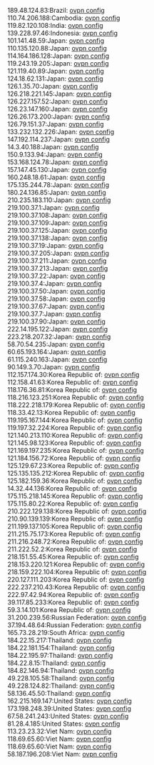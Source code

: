 189.48.124.83:Brazil: [ovpn config](vpn/189_48_124_83.ovpn)  
110.74.206.188:Cambodia: [ovpn config](vpn/110_74_206_188.ovpn)  
119.82.120.108:India: [ovpn config](vpn/119_82_120_108.ovpn)  
139.228.97.46:Indonesia: [ovpn config](vpn/139_228_97_46.ovpn)  
101.141.48.59:Japan: [ovpn config](vpn/101_141_48_59.ovpn)  
110.135.120.88:Japan: [ovpn config](vpn/110_135_120_88.ovpn)  
114.164.186.128:Japan: [ovpn config](vpn/114_164_186_128.ovpn)  
119.243.19.205:Japan: [ovpn config](vpn/119_243_19_205.ovpn)  
121.119.40.89:Japan: [ovpn config](vpn/121_119_40_89.ovpn)  
124.18.62.131:Japan: [ovpn config](vpn/124_18_62_131.ovpn)  
126.1.35.70:Japan: [ovpn config](vpn/126_1_35_70.ovpn)  
126.218.221.145:Japan: [ovpn config](vpn/126_218_221_145.ovpn)  
126.227.157.52:Japan: [ovpn config](vpn/126_227_157_52.ovpn)  
126.23.147.160:Japan: [ovpn config](vpn/126_23_147_160.ovpn)  
126.26.173.200:Japan: [ovpn config](vpn/126_26_173_200.ovpn)  
126.79.151.37:Japan: [ovpn config](vpn/126_79_151_37.ovpn)  
133.232.132.226:Japan: [ovpn config](vpn/133_232_132_226.ovpn)  
147.192.114.237:Japan: [ovpn config](vpn/147_192_114_237.ovpn)  
14.3.40.188:Japan: [ovpn config](vpn/14_3_40_188.ovpn)  
150.9.133.94:Japan: [ovpn config](vpn/150_9_133_94.ovpn)  
153.168.124.78:Japan: [ovpn config](vpn/153_168_124_78.ovpn)  
157.147.45.130:Japan: [ovpn config](vpn/157_147_45_130.ovpn)  
160.248.18.61:Japan: [ovpn config](vpn/160_248_18_61.ovpn)  
175.135.244.78:Japan: [ovpn config](vpn/175_135_244_78.ovpn)  
180.24.136.85:Japan: [ovpn config](vpn/180_24_136_85.ovpn)  
210.235.183.110:Japan: [ovpn config](vpn/210_235_183_110.ovpn)  
219.100.37.1:Japan: [ovpn config](vpn/219_100_37_1.ovpn)  
219.100.37.108:Japan: [ovpn config](vpn/219_100_37_108.ovpn)  
219.100.37.109:Japan: [ovpn config](vpn/219_100_37_109.ovpn)  
219.100.37.125:Japan: [ovpn config](vpn/219_100_37_125.ovpn)  
219.100.37.138:Japan: [ovpn config](vpn/219_100_37_138.ovpn)  
219.100.37.19:Japan: [ovpn config](vpn/219_100_37_19.ovpn)  
219.100.37.205:Japan: [ovpn config](vpn/219_100_37_205.ovpn)  
219.100.37.211:Japan: [ovpn config](vpn/219_100_37_211.ovpn)  
219.100.37.213:Japan: [ovpn config](vpn/219_100_37_213.ovpn)  
219.100.37.22:Japan: [ovpn config](vpn/219_100_37_22.ovpn)  
219.100.37.4:Japan: [ovpn config](vpn/219_100_37_4.ovpn)  
219.100.37.50:Japan: [ovpn config](vpn/219_100_37_50.ovpn)  
219.100.37.58:Japan: [ovpn config](vpn/219_100_37_58.ovpn)  
219.100.37.67:Japan: [ovpn config](vpn/219_100_37_67.ovpn)  
219.100.37.7:Japan: [ovpn config](vpn/219_100_37_7.ovpn)  
219.100.37.90:Japan: [ovpn config](vpn/219_100_37_90.ovpn)  
222.14.195.122:Japan: [ovpn config](vpn/222_14_195_122.ovpn)  
223.218.207.32:Japan: [ovpn config](vpn/223_218_207_32.ovpn)  
58.70.54.235:Japan: [ovpn config](vpn/58_70_54_235.ovpn)  
60.65.193.164:Japan: [ovpn config](vpn/60_65_193_164.ovpn)  
61.115.240.163:Japan: [ovpn config](vpn/61_115_240_163.ovpn)  
90.149.3.70:Japan: [ovpn config](vpn/90_149_3_70.ovpn)  
112.157.174.30:Korea Republic of: [ovpn config](vpn/112_157_174_30.ovpn)  
112.158.41.63:Korea Republic of: [ovpn config](vpn/112_158_41_63.ovpn)  
118.176.36.81:Korea Republic of: [ovpn config](vpn/118_176_36_81.ovpn)  
118.216.123.251:Korea Republic of: [ovpn config](vpn/118_216_123_251.ovpn)  
118.222.218.179:Korea Republic of: [ovpn config](vpn/118_222_218_179.ovpn)  
118.33.42.13:Korea Republic of: [ovpn config](vpn/118_33_42_13.ovpn)  
119.195.167.144:Korea Republic of: [ovpn config](vpn/119_195_167_144.ovpn)  
119.197.32.224:Korea Republic of: [ovpn config](vpn/119_197_32_224.ovpn)  
121.140.213.110:Korea Republic of: [ovpn config](vpn/121_140_213_110.ovpn)  
121.145.98.123:Korea Republic of: [ovpn config](vpn/121_145_98_123.ovpn)  
121.169.197.235:Korea Republic of: [ovpn config](vpn/121_169_197_235.ovpn)  
121.184.156.72:Korea Republic of: [ovpn config](vpn/121_184_156_72.ovpn)  
125.129.67.23:Korea Republic of: [ovpn config](vpn/125_129_67_23.ovpn)  
125.135.135.212:Korea Republic of: [ovpn config](vpn/125_135_135_212.ovpn)  
125.182.159.36:Korea Republic of: [ovpn config](vpn/125_182_159_36.ovpn)  
14.32.44.136:Korea Republic of: [ovpn config](vpn/14_32_44_136.ovpn)  
175.115.218.145:Korea Republic of: [ovpn config](vpn/175_115_218_145.ovpn)  
175.115.80.22:Korea Republic of: [ovpn config](vpn/175_115_80_22.ovpn)  
210.222.129.138:Korea Republic of: [ovpn config](vpn/210_222_129_138.ovpn)  
210.90.139.139:Korea Republic of: [ovpn config](vpn/210_90_139_139.ovpn)  
211.199.137.105:Korea Republic of: [ovpn config](vpn/211_199_137_105.ovpn)  
211.215.75.173:Korea Republic of: [ovpn config](vpn/211_215_75_173.ovpn)  
211.216.248.72:Korea Republic of: [ovpn config](vpn/211_216_248_72.ovpn)  
211.222.52.2:Korea Republic of: [ovpn config](vpn/211_222_52_2.ovpn)  
218.151.55.45:Korea Republic of: [ovpn config](vpn/218_151_55_45.ovpn)  
218.153.220.121:Korea Republic of: [ovpn config](vpn/218_153_220_121.ovpn)  
218.159.222.104:Korea Republic of: [ovpn config](vpn/218_159_222_104.ovpn)  
220.127.111.203:Korea Republic of: [ovpn config](vpn/220_127_111_203.ovpn)  
222.237.210.43:Korea Republic of: [ovpn config](vpn/222_237_210_43.ovpn)  
222.97.42.94:Korea Republic of: [ovpn config](vpn/222_97_42_94.ovpn)  
39.117.85.233:Korea Republic of: [ovpn config](vpn/39_117_85_233.ovpn)  
59.3.14.101:Korea Republic of: [ovpn config](vpn/59_3_14_101.ovpn)  
31.200.239.56:Russian Federation: [ovpn config](vpn/31_200_239_56.ovpn)  
37.194.48.64:Russian Federation: [ovpn config](vpn/37_194_48_64.ovpn)  
165.73.28.219:South Africa: [ovpn config](vpn/165_73_28_219.ovpn)  
184.22.15.217:Thailand: [ovpn config](vpn/184_22_15_217.ovpn)  
184.22.181.154:Thailand: [ovpn config](vpn/184_22_181_154.ovpn)  
184.22.195.97:Thailand: [ovpn config](vpn/184_22_195_97.ovpn)  
184.22.8.15:Thailand: [ovpn config](vpn/184_22_8_15.ovpn)  
184.82.146.94:Thailand: [ovpn config](vpn/184_82_146_94.ovpn)  
49.228.105.58:Thailand: [ovpn config](vpn/49_228_105_58.ovpn)  
49.228.124.82:Thailand: [ovpn config](vpn/49_228_124_82.ovpn)  
58.136.45.50:Thailand: [ovpn config](vpn/58_136_45_50.ovpn)  
162.215.169.147:United States: [ovpn config](vpn/162_215_169_147.ovpn)  
173.198.248.39:United States: [ovpn config](vpn/173_198_248_39.ovpn)  
67.58.241.243:United States: [ovpn config](vpn/67_58_241_243.ovpn)  
81.28.4.185:United States: [ovpn config](vpn/81_28_4_185.ovpn)  
113.23.23.32:Viet Nam: [ovpn config](vpn/113_23_23_32.ovpn)  
118.69.65.60:Viet Nam: [ovpn config](vpn/118_69_65_60.ovpn)  
118.69.65.60:Viet Nam: [ovpn config](vpn/118_69_65_60.ovpn)  
58.187.196.208:Viet Nam: [ovpn config](vpn/58_187_196_208.ovpn)  
